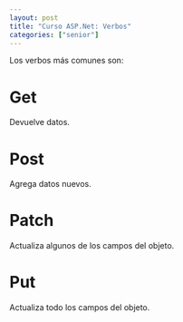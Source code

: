 ```yaml
---
layout: post
title: "Curso ASP.Net: Verbos"
categories: ["senior"]
---
```


Los verbos más comunes son<!--more-->:

# Get

Devuelve datos.

# Post

Agrega datos nuevos.

# Patch

Actualiza algunos de los campos del objeto.

# Put

Actualiza todo los campos del objeto.
